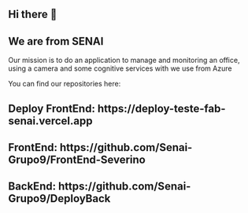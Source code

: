 ## Hi there 👋

<h2>We are from SENAI</h2>
<span>Our mission is to do an application to manage and monitoring an office, using a camera and some cognitive services with we use from Azure</span>

<span> You can find our repositories here: </span>
<h2> Deploy FrontEnd: https://deploy-teste-fab-senai.vercel.app </h2>
<h2> FrontEnd: https://github.com/Senai-Grupo9/FrontEnd-Severino </h2>
<h2> BackEnd: https://github.com/Senai-Grupo9/DeployBack </h2>
<!--

**Here are some ideas to get you started:**

🙋‍♀️ A short introduction - what is your organization all about?
🌈 Contribution guidelines - how can the community get involved?
👩‍💻 Useful resources - where can the community find your docs? Is there anything else the community should know?
🍿 Fun facts - what does your team eat for breakfast?
🧙 Remember, you can do mighty things with the power of [Markdown](https://docs.github.com/github/writing-on-github/getting-started-with-writing-and-formatting-on-github/basic-writing-and-formatting-syntax)
-->
